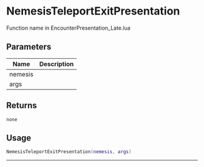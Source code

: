 # NemesisTeleportExitPresentation

Function name in EncounterPresentation_Late.lua

## Parameters

| Name    | Description |
| ------- | ----------- |
| nemesis |             |
| args    |             |

## Returns

`none`

## Usage

```lua
NemesisTeleportExitPresentation(nemesis, args)
```

---
